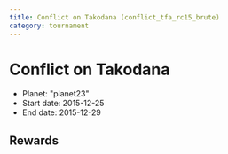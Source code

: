 ```yaml
---
title: Conflict on Takodana (conflict_tfa_rc15_brute)
category: tournament
---
```

# Conflict on Takodana

  * Planet: "planet23"
  * Start date: 2015-12-25
  * End date: 2015-12-29

## Rewards

